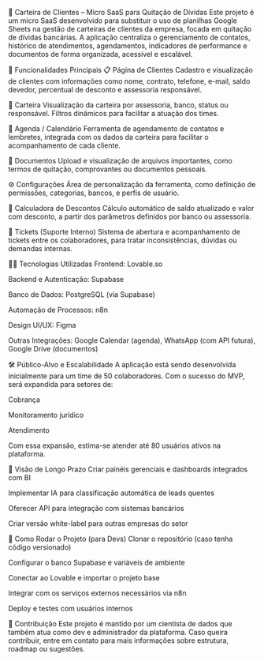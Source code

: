 📘 Carteira de Clientes – Micro SaaS para Quitação de Dívidas
Este projeto é um micro SaaS desenvolvido para substituir o uso de planilhas Google Sheets na gestão de carteiras de clientes da empresa, focada em quitação de dívidas bancárias. A aplicação centraliza o gerenciamento de contatos, histórico de atendimentos, agendamentos, indicadores de performance e documentos de forma organizada, acessível e escalável.

🚀 Funcionalidades Principais
📋 Página de Clientes
Cadastro e visualização de clientes com informações como nome, contrato, telefone, e-mail, saldo devedor, percentual de desconto e assessoria responsável.

💼 Carteira
Visualização da carteira por assessoria, banco, status ou responsável. Filtros dinâmicos para facilitar a atuação dos times.

📆 Agenda / Calendário
Ferramenta de agendamento de contatos e lembretes, integrada com os dados da carteira para facilitar o acompanhamento de cada cliente.

📎 Documentos
Upload e visualização de arquivos importantes, como termos de quitação, comprovantes ou documentos pessoais.

⚙️ Configurações
Área de personalização da ferramenta, como definição de permissões, categorias, bancos, e perfis de usuário.

🧮 Calculadora de Descontos
Cálculo automático de saldo atualizado e valor com desconto, a partir dos parâmetros definidos por banco ou assessoria.

🎫 Tickets (Suporte Interno)
Sistema de abertura e acompanhamento de tickets entre os colaboradores, para tratar inconsistências, dúvidas ou demandas internas.

🧑‍💻 Tecnologias Utilizadas
Frontend: Lovable.so

Backend e Autenticação: Supabase

Banco de Dados: PostgreSQL (via Supabase)

Automação de Processos: n8n

Design UI/UX: Figma

Outras Integrações: Google Calendar (agenda), WhatsApp (com API futura), Google Drive (documentos)

🛠️ Público-Alvo e Escalabilidade
A aplicação está sendo desenvolvida inicialmente para um time de 50 colaboradores. Com o sucesso do MVP, será expandida para setores de:

Cobrança 

Monitoramento jurídico 

Atendimento 

Com essa expansão, estima-se atender até 80 usuários ativos na plataforma.

🧩 Visão de Longo Prazo
Criar painéis gerenciais e dashboards integrados com BI

Implementar IA para classificação automática de leads quentes

Oferecer API para integração com sistemas bancários

Criar versão white-label para outras empresas do setor

📌 Como Rodar o Projeto (para Devs)
Clonar o repositório (caso tenha código versionado)

Configurar o banco Supabase e variáveis de ambiente

Conectar ao Lovable e importar o projeto base

Integrar com os serviços externos necessários via n8n

Deploy e testes com usuários internos

🤝 Contribuição
Este projeto é mantido por um cientista de dados que também atua como dev e administrador da plataforma. Caso queira contribuir, entre em contato para mais informações sobre estrutura, roadmap ou sugestões.

